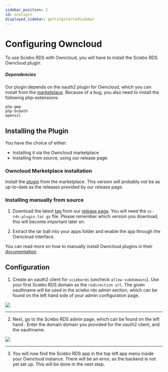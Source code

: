 ```yaml
---
sidebar_position: 2
id: ocplugin
displayed_sidebar: gettingstartedSidebar
---
```


# Configuring Owncloud


To use Sciebo RDS with Owncloud, you will have to install the Sciebo RDS Owncloud plugin.

##### Dependencies

Our plugin depends on the oauth2 plugin for Owncloud, which you can install from the [marketplace](https://marketplace.owncloud.com/apps/oauth2). Because of a bug, you also need to install the following php-extensions:

    php-gmp
    php-bcmath
    openssl

## Installing the Plugin

You have the choice of either:

- Installing it via the Owncloud marketplace
- Installing from source, using our release page.



### Owncloud Marketplace installation

Install the [plugin](https://marketplace.owncloud.com/apps/rds) from the marketplace. This version will probably not be as up-to-date as the releases provided by our release page. 

### Installing manually from source
1. Download the latest [tag](https://zivgitlab.uni-muenster.de/sciebo-rds/sciebo-rds/-/tags) from our [release page](https://zivgitlab.uni-muenster.de/sciebo-rds/sciebo-rds/-/releases/).
You will need the `oc-rds-plugin.tar.gz` file. Please remember which version you download, this will become important later on.

2. Extract the tar ball into your apps folder and enable the app through the Owncloud interface.

You can read more on how to manually install Owncloud plugins in their [documentation](https://doc.owncloud.com/server/next/admin_manual/installation/apps_management_installation.html#installing-apps-manually).

## Configuration

1. Create an oauth2 client for `sciebords` (uncheck `allow subdomains`). Use your first Sciebo RDS domain as the `redirection url`. The given oauthname will be used in the sciebo rds admin section, which can be found on the left hand side of your admin configuration page. 

![](/docs/oc-plugin-view-admin-oauth.png)

---
2. Next, go to the Sciebo RDS admin page, which can be found on the left hand . Enter the domain domain you provided for the oauth2 client, and the oauthname.

![](/docs/oc-plugin-view-admin.png)

---
3. You will now find the Sciebo RDS app in the top left app menu inside your Owncloud instance. There will be an error, as the backend is not yet set up. This will be done in the next step.
